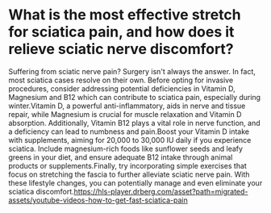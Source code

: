 # What is the most effective stretch for sciatica pain, and how does it relieve sciatic nerve discomfort?

Suffering from sciatic nerve pain? Surgery isn't always the answer. In fact, most sciatica cases resolve on their own. Before opting for invasive procedures, consider addressing potential deficiencies in Vitamin D, Magnesium and B12 which can contribute to sciatica pain, especially during winter.Vitamin D, a powerful anti-inflammatory, aids in nerve and tissue repair, while Magnesium is crucial for muscle relaxation and Vitamin D absorption. Additionally, Vitamin B12 plays a vital role in nerve function, and a deficiency can lead to numbness and pain.Boost your Vitamin D intake with supplements, aiming for 20,000 to 30,000 IU daily if you experience sciatica. Include magnesium-rich foods like sunflower seeds and leafy greens in your diet, and ensure adequate B12 intake through animal products or supplements.Finally, try incorporating simple exercises that focus on stretching the fascia to further alleviate sciatic nerve pain. With these lifestyle changes, you can potentially manage and even eliminate your sciatica discomfort.https://hls-player.drberg.com/asset?path=migrated-assets/youtube-videos-how-to-get-fast-sciatica-pain